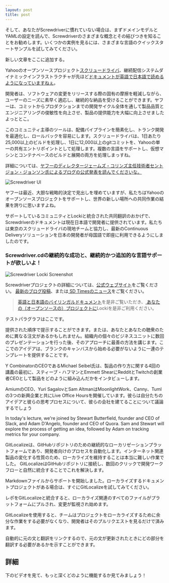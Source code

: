 ```yaml
---
layout: post
title: post
---
```


そして、あなたがScrewdriverに慣れていない場合は、まずドメインモデルとYAMLの設定を読んで、Screwdriverのさまざまな概念とその結びつきを知ることをお勧めします。いくつかの実例を見るには、さまざまな言語のクイックスタートサンプルを試してみてください。

新しい文章をここに追加する。

Yahooのオープンソースプロジェクト[スクリュードライバ](http://screwdriver.cd/)、継続配信システムダイナミックインフラストラクチャが先ほど[ドキュメントが英語で日本語で読めるようになっていますねぇ](https://yahooeng.tumblr.com/post/155765242061/open-sourcing-screwdriver-yahoos-continuous)。

開発者は、ソフトウェアの変更をリリースする際の固有の摩擦を軽減しながら、ユーザーのニーズに素早く適応し、継続的な納品を受けることができます。ヤフーは、コミットからプロダクションまでの開発サイクル全体を通して製品品質とエンジニアリングの俊敏性を向上させ、製品の提供能力を大幅に向上させましたよっととこ。

このコミュニティ主導のツールは、配備パイプラインを簡素化し、トランク開発を最適化し、ロールバックを容易にします。スクリュードライバは、1日あたり25,000以上のビルドを処理し、1日に12,000以上のgitコミットを、Yahooの単一の共有エントリポイントとして処理します。複数の言語をサポートし、仮想マシンとコンテナベースのビルドと展開の両方を処理しまっすね。

詳細については、[ヤフーのディレクタージェームズ・コリンズ主任技術者セントジョン・ジョンソン氏によるブログの公式発表を読んでくださいな。](https://yahooeng.tumblr.com/post/155765242061/open-sourcing-screwdriver-yahoos-continuous)

![Screwdriver UI](/img/screwdriver.png)

ヤフーは最近、大胆な戦略的決定で見出しを埋めていますが、私たちはYahooのオープンソースプロジェクトをサポートし、世界の新しい場所への共同作業の結果を誇りに思いますよね。

サポートしているコミュニティとLockiと統合された共同翻訳のおかげで、Screwdriverのドキュメントは現在日本語で開発者に提供されています。私たちは東京のスクリュードライバの現地チームと協力し、最新のContinuous Deliveryソリューションを日本の開発者が母国語で即座に利用できるようにしましたのです。

### Screwdriver.cdの継続的な成功と、継続的かつ追加的な言語サポートが欲しいよ！

![Screwdriver Locki Screenshot](/img/screwdriver_locki.png)

Screwdriverプロジェクトの詳細については、[公式ウェブサイト](http://screwdriver.cd)をご覧ください。 [最新のブログ投稿](https://yahooeng.tumblr.com/post/155765242061/open-sourcing-screwdriver-yahoos-continuous)、または[ SD Timesのニュース](http://sdtimes.com/yahoo-open-sources-continuous-delivery-tool-screwdriver/)をご覧ください。

> [英語と日本語のバイリンガルドキュメント](http://docs.screwdriver.cd)を是非ご覧いただき、[ あなたの（オープンソースの）プロジェクトに](https://locki.io)Lockiを是非ご利用ください。

テストパラグラフはここです。

提供された順序で提示することができます。または、あなたとあなたの聴衆のために異なる注文があるかもしれません。組織内の個々のビジネスユニットに数回のプレゼンテーションを行った後、そのアプローチに最善の方法を講じます。ここでのアイデアは、ブランクのキャンバスから始める必要がないように一連のテンプレートを提供することです。

Y CombinatorのCEOであるMichael Seibel氏は、製品の作り方に関する4回の講義の最初に、スティーブ・ハフマンとEmmett ShearにRedditとTwitchの創業者CEOとして製品をどのように組み込んだかをインタビューします。

AmiumのCEO、Yuri SagalovとSam AltmanはMoonlightWork、Canny、Tumlの3つの新興企業と共にLive Office Hoursを開催しています。彼らは自分たちのアイデアと彼らの思考プロセスについて、彼らの会社を建てることについて議論するでしょう

In today's lecture, we're joined by Stewart Butterfield, founder and CEO of Slack, and Adam D'Angelo, founder and CEO of Quora. Sam and Stewart will explore the process of getting an idea, followed by Adam on tracking metrics for your company.

GitLocalizeは、GitHubリポジトリのための継続的なローカリゼーションプラットフォームであり、開発者向けのプロセスを自動化します。インターネット関連製品の変化する性質のため、ローカライズを維持することは本当に難しい作業でした。 GitLocalizeはGitHubリポジトリに接続し、数回のクリックで開発ワークフローと自然に統合することでこれを解決します。

Markdownファイルからサポートを開始しました。ローカライズするドキュメントプロジェクトがある場合は、すぐにGitLocalizeを試してみてください。

レポをGitLocalizeと統合すると、ローカライズ関連のすべてのファイルがプラットフォームにプルされ、変更が監視され始めます。

GitLocalizeを使用すると、チームはプロジェクトをローカライズするために余分な作業をする必要がなくなり、開発者はそのプルリクエストを見るだけで済みます。

自動的に元の文と翻訳をリンクするので、元の文が更新されたときにどの部分を翻訳する必要があるかを示すことができます。

## 詳細

下のビデオを見て、もっと深くどのように機能するか見てみましょう！
